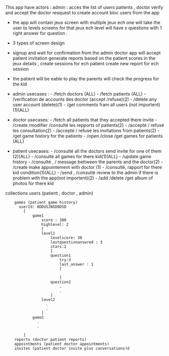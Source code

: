 


This app have  actors :
   admin : acces the list of users patients , doctor
          vérify and   accept the doctor resquest to create account 
          bloc users from the app 
          





 * the app will contain jeux screen with multiple jeux ech one will take the user to levels screens for that jeux ech level will have x questions with 1 right answer for question .

 * 3 types of screen design 


 * signup and wait for confirmation from the admin 
   doctor app will accept patient invitation 
   generate reports based on the patient scores in the jeux details , 
   create sessions for ech patient 
   create new report for ech session


 * the patient will be eable to play 
   the parents will check the progress for the kid 


  * admin usecases :
          - /fetch doctors (ALL)
          - /fetch patients (ALL)
          - /verification de accounts des doctor (accept /refuse)(2)
          - /delete any user account (delete)(1)
          - /get comments fram all users (not importent)(1)(ALL)
  * doctor usecases:
          - /fetch all patients that they accepted there invite
          - /create /modifier /consulté les repports of patients(2)
          - /accepté / refusé les consultation(2)
          - /accepté / refusé les invitations from patients(2)
          - /get game history for the patients
          - /open /close /get games for patients (ALL)
  * patient usecases:
          - /consulté all the doctors send invite for one of them (2)(ALL)
          - /consulté all games for there kid(1)(ALL)
          - /update game history 
          - /consulté , / message bettween the parents and the doctor(2)
          - /create make appointement with doctor (1)
          - /consulté, rapport for there kid condition(1)(ALL)
          - /send , /consulté review to the admin if there is problem with the app(not importent)(2)
          - /add /delete /get album of photos for there kid


collections 
        users (patient , doctor , admin)

        games (patient game history)
          userId: 8DDUSJNSD8DSD
            [
                game1
                    score : 300
                    highlevel: 2
                    [
                    level1
                        levelscore: 30
                        lastquestionanswred : 3
                        stars:2
                        [
                        question1
                            try:3
                            last_answer : 1
                            [

                            ]
                        question2
                            .
                            .
                        ]
                    level2
                      .
                      .
                    ]
                game2
                  .
                  .

            ]
        reports (doctor patient reports)
        appointments (patient doctor appointments)
        invites (patient doctor invite plus conversations)d
        

        